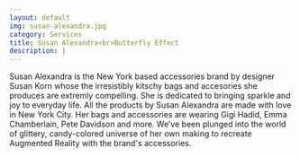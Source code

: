 ```yaml
---
layout: default
img: susan-alexandra.jpg
category: Services
title: Susan Alexandra<br>Butterfly Effect
description: |
---
```

  Susan Alexandra is the New York based accessories brand by designer Susan Korn whose the irresistibly kitschy bags and accesories she produces are extremly compelling. She is dedicated to bringing sparkle and joy to everyday life. All the products by Susan Alexandra are made with love in New York City. Her bags and accessories are wearing Gigi Hadid, Emma Chamberlain, Pete Davidson and more. We’ve been plunged into the world of glittery, candy-colored universe of her own making to recreate Augmented Reality with the brand's accessories.
